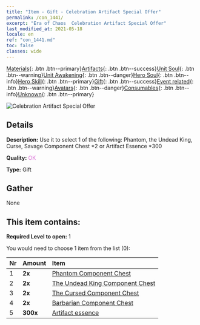 ```yaml
---
title: "Item - Gift - Celebration Artifact Special Offer"
permalink: /con_1441/
excerpt: "Era of Chaos  Celebration Artifact Special Offer"
last_modified_at: 2021-05-18
locale: en
ref: "con_1441.md"
toc: false
classes: wide
---
```

 [Materials](/Items/){: .btn .btn--primary}[Artifacts](/Items/Artifacts/){: .btn .btn--success}[Unit Soul](/Items/UnitSoul/){: .btn .btn--warning}[Unit Awakening](/Items/UnitAwakening/){: .btn .btn--danger}[Hero Soul](/Items/HeroSoul/){: .btn .btn--info}[Hero Skill](/Items/HeroSkill/){: .btn .btn--primary}[Gift](/Items/Gift/){: .btn .btn--success}[Event related](/Items/Events/){: .btn .btn--warning}[Avatars](/Items/Avatars/){: .btn .btn--danger}[Consumables](/Items/Consumables/){: .btn .btn--info}[Unknown](/Items/Unknown/){: .btn .btn--primary}

 ![Celebration Artifact Special Offer](/images/t/i_907055.png)

## Details
 **Description:** Use it to select 1 of the following: Phantom, the Undead King, Curse, Savage Component Chest *2 or Artifact Essence *300

 **Quality:** <span style="color: #DA70D6">OK</span>

 **Type:** Gift

## Gather

  None

## This item contains:

 **Required Level to open:** 1

 You would need to choose 1 item from the list (0):

  | Nr | Amount |     Item    |
  |:---|:-------|:------------|
  | 1 |  **2x** | [Phantom Component Chest](/Items/con_1339/) |  | 
  | 2 |  **2x** | [The Undead King Component Chest](/Items/con_1340/) |  | 
  | 3 |  **2x** | [The Cursed Component Chest](/Items/con_1341/) |  | 
  | 4 |  **2x** | [Barbarian Component Chest](/Items/con_1342/) |  | 
  | 5 |  **300x** | [Artifact essence](/Items/con_905/) |  | 

